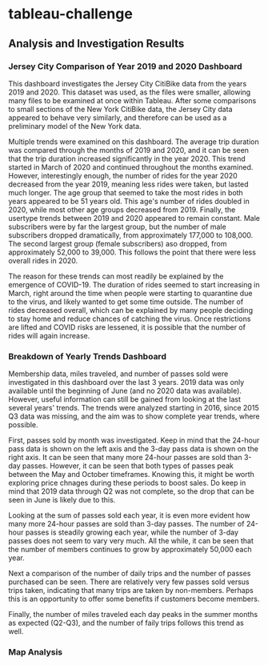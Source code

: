 # tableau-challenge

## Analysis and Investigation Results

### Jersey City Comparison of Year 2019 and 2020 Dashboard

This dashboard investigates the Jersey City CitiBike data from the years 2019 and 2020. This dataset was used, as the files were smaller, allowing many files to be examined at once within Tableau. After some comparisons to small sections of the New York CitiBike data, the Jersey City data appeared to behave very similarly, and therefore can be used as a preliminary model of the New York data.

Multiple trends were examined on this dashboard. The average trip duration was compared through the months of 2019 and 2020, and it can be seen that the trip duration increased significantly in the year 2020. This trend started in March of 2020 and continued throughout the months examined. However, interestingly enough, the number of rides for the year 2020 decreased from the year 2019, meaning less rides were taken, but lasted much longer. The age group that seemed to take the most rides in both years appeared to be 51 years old. This age's number of rides doubled in 2020, while most other age groups decreased from 2019. Finally, the usertype trends between 2019 and 2020 appeared to remain constant. Male subscribers were by far the largest group, but the number of male subscribers dropped dramatically, from approximately 177,000 to 108,000. The second largest group (female subscribers) aso dropped, from approximately 52,000 to 39,000. This follows the point that there were less overall rides in 2020. 

The reason for these trends can most readily be explained by the emergence of COVID-19. The duration of rides seemed to start increasing in March, right around the time when people were starting to quarantine due to the virus, and likely wanted to get some time outside. The number of rides decreased overall, which can be explained by many people deciding to stay home and reduce chances of catching the virus. Once restrictions are lifted and COVID risks are lessened, it is possible that the number of rides will again increase.

### Breakdown of Yearly Trends Dashboard

Membership data, miles traveled, and number of passes sold were investigated in this dashboard over the last 3 years. 2019 data was only available until the beginning of June (and no 2020 data was available). However, useful information can still be gained from looking at the last several years' trends. The trends were analyzed starting in 2016, since 2015 Q3 data was missing, and the aim was to show complete year trends, where possible.

First, passes sold by month was investigated. Keep in mind that the 24-hour pass data is shown on the left axis and the 3-day pass data is shown on the right axis. It can be seen that many more 24-hour passes are sold than 3-day passes. However, it can be seen that both types of passes peak between the May and October timeframes. Knowing this, it might be worth exploring price chnages during these periods to boost sales. Do keep in mind that 2019 data through Q2 was not complete, so the drop that can be seen in June is likely due to this.

Looking at the sum of passes sold each year, it is even more evident how many more 24-hour passes are sold than 3-day passes. The number of 24-hour passes is steadily growing each year, while the number of 3-day passes does not seem to vary very much. All the while, it can be seen that the number of members continues to grow by approximately 50,000 each year.

Next a comparison of the number of daily trips and the number of passes purchased can be seen. There are relatively very few passes sold versus trips taken, indicating that many trips are taken by non-members. Perhaps this is an opportunity to offer some benefits if customers become members.

Finally, the number of miles traveled each day peaks in the summer months as expected (Q2-Q3), and the number of faily trips follows this trend as well.

### Map Analysis
